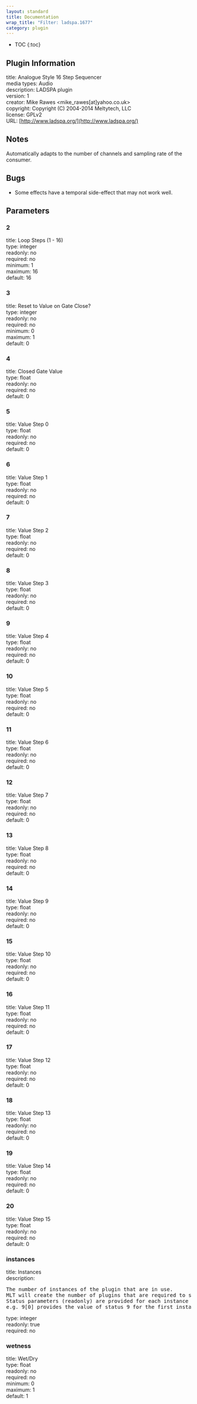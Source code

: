 ```yaml
---
layout: standard
title: Documentation
wrap_title: "Filter: ladspa.1677"
category: plugin
---
```

* TOC
{:toc}

## Plugin Information

title: Analogue Style 16 Step Sequencer  
media types:
Audio  
description: LADSPA plugin  
version: 1  
creator: Mike Rawes <mike_rawes[at]yahoo.co.uk>  
copyright: Copyright (C) 2004-2014 Meltytech, LLC  
license: GPLv2  
URL: [http://www.ladspa.org/](http://www.ladspa.org/)  

## Notes

Automatically adapts to the number of channels and sampling rate of the consumer.

## Bugs

* Some effects have a temporal side-effect that may not work well.


## Parameters

### 2

title: Loop Steps (1 - 16)    
type: integer  
readonly: no  
required: no  
minimum: 1  
maximum: 16  
default: 16  

### 3

title: Reset to Value on Gate Close?    
type: integer  
readonly: no  
required: no  
minimum: 0  
maximum: 1  
default: 0  

### 4

title: Closed Gate Value    
type: float  
readonly: no  
required: no  
default: 0  

### 5

title: Value Step 0    
type: float  
readonly: no  
required: no  
default: 0  

### 6

title: Value Step 1    
type: float  
readonly: no  
required: no  
default: 0  

### 7

title: Value Step 2    
type: float  
readonly: no  
required: no  
default: 0  

### 8

title: Value Step 3    
type: float  
readonly: no  
required: no  
default: 0  

### 9

title: Value Step 4    
type: float  
readonly: no  
required: no  
default: 0  

### 10

title: Value Step 5    
type: float  
readonly: no  
required: no  
default: 0  

### 11

title: Value Step 6    
type: float  
readonly: no  
required: no  
default: 0  

### 12

title: Value Step 7    
type: float  
readonly: no  
required: no  
default: 0  

### 13

title: Value Step 8    
type: float  
readonly: no  
required: no  
default: 0  

### 14

title: Value Step 9    
type: float  
readonly: no  
required: no  
default: 0  

### 15

title: Value Step 10    
type: float  
readonly: no  
required: no  
default: 0  

### 16

title: Value Step 11    
type: float  
readonly: no  
required: no  
default: 0  

### 17

title: Value Step 12    
type: float  
readonly: no  
required: no  
default: 0  

### 18

title: Value Step 13    
type: float  
readonly: no  
required: no  
default: 0  

### 19

title: Value Step 14    
type: float  
readonly: no  
required: no  
default: 0  

### 20

title: Value Step 15    
type: float  
readonly: no  
required: no  
default: 0  

### instances

title: Instances    
description:
<pre>
The number of instances of the plugin that are in use.
MLT will create the number of plugins that are required to support the number of audio channels.
Status parameters (readonly) are provided for each instance and are accessed by specifying the instance number after the identifier (starting at zero).
e.g. 9[0] provides the value of status 9 for the first instance.
</pre>
type: integer  
readonly: true  
required: no  

### wetness

title: Wet/Dry    
type: float  
readonly: no  
required: no  
minimum: 0  
maximum: 1  
default: 1  

